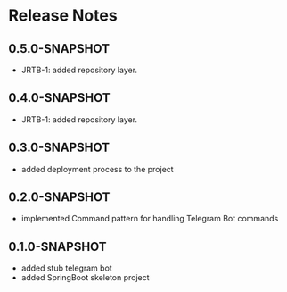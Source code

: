 # Release Notes

## 0.5.0-SNAPSHOT

*   JRTB-1: added repository layer.

## 0.4.0-SNAPSHOT

* JRTB-1: added repository layer.


## 0.3.0-SNAPSHOT

* added deployment process to the project

## 0.2.0-SNAPSHOT

* implemented Command pattern for handling Telegram Bot commands

## 0.1.0-SNAPSHOT

* added stub telegram bot
* added SpringBoot skeleton project

